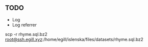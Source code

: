 ## TODO

- Log
- Log referrer




scp -r rhyme.sql.bz2 root@ssh.egill.xyz:/home/egill/islenska/files/datasets/rhyme.sql.bz2
